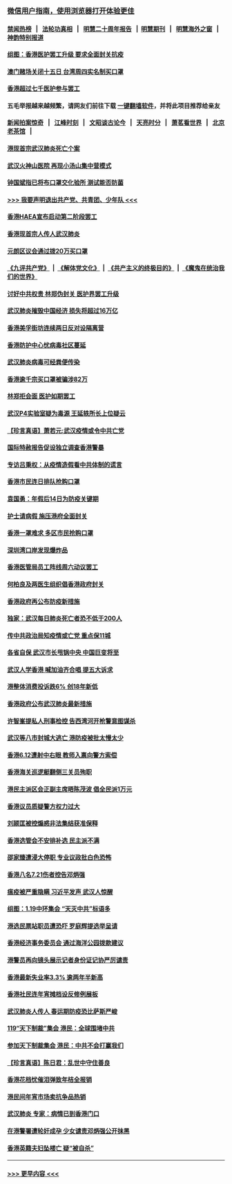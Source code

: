 ### [微信用户指南，使用浏览器打开体验更佳](https://github.com/gfw-breaker/banned-news1/blob/master/indexes/wechat-guide.md?t=0)
#### [禁闻热榜](热点新闻.md?t=0)  &nbsp;&nbsp;|&nbsp;&nbsp; [法轮功真相](https://github.com/gfw-breaker/truth/blob/master/README.md?t=0) &nbsp;&nbsp;|&nbsp;&nbsp; [明慧二十周年报告](https://github.com/gfw-breaker/mh-reports/blob/master/README.md?t=0) &nbsp;&nbsp;|&nbsp;&nbsp;[明慧期刊](https://github.com/gfw-breaker/mh-qikan) &nbsp;&nbsp;|&nbsp;&nbsp; [明慧海外之窗](https://github.com/gfw-breaker/mh-news/blob/master/README.md?t=0) &nbsp;&nbsp;|&nbsp;&nbsp; [神韵特别报道](https://github.com/gfw-breaker/mh-news/blob/master/shenyun.md?t=0)
#### [组图：香港医护罢工升级 要求全面封关抗疫](../pages/nsc415/n11844107.md?t=02051311) 
#### [澳门赌场关闭十五日 台湾周四实名制买口罩](../pages/nsc415/n11845083.md?t=02051311) 
#### [香港超过七千医护参与罢工](../pages/nsc415/n11845051.md?t=02051311) 
#### 五毛举报越来越频繁，请网友们前往下载 [一键翻墙软件](https://github.com/gfw-breaker/ssr-accounts)，并将此项目推荐给亲友
#### [新闻拍案惊奇](https://github.com/gfw-breaker/banned-news1/blob/master/pages/link4.md) &nbsp;&nbsp;|&nbsp;&nbsp; [江峰时刻](https://github.com/gfw-breaker/banned-news1/blob/master/pages/link4.md) &nbsp;&nbsp;|&nbsp;&nbsp; [文昭谈古论今](https://github.com/gfw-breaker/banned-news1/blob/master/pages/link4.md) &nbsp;&nbsp;|&nbsp;&nbsp; [天亮时分](https://github.com/gfw-breaker/banned-news1/blob/master/pages/link4.md) &nbsp;&nbsp;|&nbsp;&nbsp; [萧茗看世界](https://github.com/gfw-breaker/banned-news1/blob/master/pages/link4.md) &nbsp;&nbsp;|&nbsp;&nbsp; [北京老茶馆](https://github.com/gfw-breaker/banned-news1/blob/master/pages/link4.md) &nbsp;&nbsp;|&nbsp;&nbsp; 
#### [港现首宗武汉肺炎死亡个案](../pages/nsc415/n11844998.md?t=02051311) 
#### [武汉火神山医院 再现小汤山集中营模式](../pages/nsc415/n11844763.md?t=02051311) 
#### [钟国斌指已将布口罩交化验所 测试能否防菌](../pages/nsc415/n11842783.md?t=02051311) 
#### [>>> 我要声明退出共产党、共青团、少年队 <<<](https://github.com/begood0513/goodnews/blob/master/quit/letter.md) 
#### [香港HAEA宣布启动第二阶段罢工](../pages/nsc415/n11842723.md?t=02051311) 
#### [香港现首宗人传人武汉肺炎](../pages/nsc415/n11842766.md?t=02051311) 
#### [元朗区议会通过拨20万买口罩](../pages/nsc415/n11842754.md?t=02051311) 
#### [《九评共产党》](https://github.com/begood0513/9ping.md/blob/master/README.md) &nbsp;|&nbsp; [《解体党文化》](../../../../jtdwh.md/blob/master/README.md)  &nbsp;|&nbsp; [《共产主义的终极目的》](../../../../gczydzjmd.md/blob/master/README.md) &nbsp;|&nbsp; [《魔鬼在统治我们的世界》](../../../../mgztzwmdsj.md/blob/master/README.md) 
#### [讨好中共权贵 林郑伪封关 医护界罢工升级](../pages/nsc415/n11842359.md?t=02051311) 
#### [武汉肺炎摧毁中国经济 损失将超过16万亿](../pages/nsc415/n11839723.md?t=02051311) 
#### [香港美孚街坊连续两日反对设隔离营](../pages/nsc415/n11839962.md?t=02051311) 
#### [香港防护中心忧病毒社区蔓延](../pages/nsc415/n11839933.md?t=02051311) 
#### [武汉肺炎病毒可经粪便传染](../pages/nsc415/n11839939.md?t=02051311) 
#### [香港逾千宗买口罩被骗涉82万](../pages/nsc415/n11839914.md?t=02051311) 
#### [林郑拒会面 医护如期罢工](../pages/nsc415/n11839892.md?t=02051311) 
#### [武汉P4实验室疑为毒源 王延轶所长上位疑云](../pages/nsc415/n11835543.md?t=02051311) 
#### [【珍言真语】萧若元:武汉疫情或令中共亡党](../pages/nsc415/n11829394.md?t=02051311) 
#### [国际特赦报告促设独立调查香港警暴](../pages/nsc415/n11833845.md?t=02051311) 
#### [专访吕秉权：从疫情造假看中共体制的谎言](../pages/nsc415/n11833813.md?t=02051311) 
#### [香港市民连日排队抢购口罩](../pages/nsc415/n11833794.md?t=02051311) 
#### [袁国勇：年假后14日为防疫关键期](../pages/nsc415/n11831088.md?t=02051311) 
#### [护士请病假 施压港府全面封关](../pages/nsc415/n11831030.md?t=02051311) 
#### [香港一罩难求 多区市民抢购口罩](../pages/nsc415/n11831002.md?t=02051311) 
#### [深圳湾口岸发现爆炸品](../pages/nsc415/n11828802.md?t=02051311) 
#### [香港医管局员工阵线周六动议罢工](../pages/nsc415/n11828762.md?t=02051311) 
#### [何柏良及两医生组织倡香港政府封关](../pages/nsc415/n11828749.md?t=02051311) 
#### [香港政府再公布防疫新措施](../pages/nsc415/n11828716.md?t=02051311) 
#### [独家：武汉每日肺炎死亡者恐不低于200人](../pages/nsc415/n11828240.md?t=02051311) 
#### [传中共政治局知疫情或亡党 重点保11城](../pages/nsc415/n11828145.md?t=02051311) 
#### [各省自保 武汉市长甩锅中央 中国巨变将至](../pages/nsc415/n11828021.md?t=02051311) 
#### [武汉人学香港 喊加油齐合唱 提五大诉求](../pages/nsc415/n11827046.md?t=02051311) 
#### [港整体消费投诉跌6% 创18年新低](../pages/nsc415/n11817280.md?t=02051311) 
#### [香港政府公布武汉肺炎最新措施](../pages/nsc415/n11817152.md?t=02051311) 
#### [许智峯提私人刑事检控 告西湾河开枪警意图谋杀](../pages/nsc415/n11817132.md?t=02051311) 
#### [武汉等八市封城大逃亡 港防疫被批太慢太少](../pages/nsc415/n11817058.md?t=02051311) 
#### [香港6.12遭射中右眼 教师入禀向警方索偿](../pages/nsc415/n11814678.md?t=02051311) 
#### [香港海关巡逻艇翻侧三关员殉职](../pages/nsc415/n11814604.md?t=02051311) 
#### [港民主派区会正副主席晤陈茂波 倡全民派1万元](../pages/nsc415/n11814582.md?t=02051311) 
#### [香港议员质疑警方权力过大](../pages/nsc415/n11814560.md?t=02051311) 
#### [刘颕匡被控煽惑非法集结获准保释](../pages/nsc415/n11811727.md?t=02051311) 
#### [香港选管会不安排补选 民主派不满](../pages/nsc415/n11811691.md?t=02051311) 
#### [邵家臻遭浸大停职 专业议政批白色恐怖](../pages/nsc415/n11811670.md?t=02051311) 
#### [香港八名7.21伤者控告邓炳强](../pages/nsc415/n11811623.md?t=02051311) 
#### [瘟疫被严重隐瞒 习近平发声 武汉人惊醒](../pages/nsc415/n11811186.md?t=02051311) 
#### [组图：1.19中环集会 “天灭中共”标语多](../pages/nsc415/n11809514.md?t=02051311) 
#### [港选民票站职员遭恐吓 罗庭辉提选举呈请](../pages/nsc415/n11808914.md?t=02051311) 
#### [香港经济事务委员会 通过海洋公园拨款建议](../pages/nsc415/n11808906.md?t=02051311) 
#### [港警员再向镜头展示记者身份证记协严厉谴责](../pages/nsc415/n11808888.md?t=02051311) 
#### [香港最新失业率3.3% 逾两年半新高](../pages/nsc415/n11808887.md?t=02051311) 
#### [香港社民连年宵摊档设反修例展板](../pages/nsc415/n11808857.md?t=02051311) 
#### [武汉肺炎人传人 春运期防疫恐比萨斯严峻](../pages/nsc415/n11808739.md?t=02051311) 
#### [119“天下制裁”集会 港民：全球围堵中共](../pages/nsc415/n11806318.md?t=02051311) 
#### [参加天下制裁集会 港民：中共不会打赢我们](../pages/nsc415/n11806596.md?t=02051311) 
#### [【珍言真语】陈日君：乱世中守住善良](../pages/nsc415/n11806247.md?t=02051311) 
#### [香港花档忧催泪弹致年桔全报销](../pages/nsc415/n11806130.md?t=02051311) 
#### [港民间年宵市场卖抗争品热销](../pages/nsc415/n11806073.md?t=02051311) 
#### [武汉肺炎 专家：病情已到香港门口](../pages/nsc415/n11806020.md?t=02051311) 
#### [在港警署遭轮奸成孕 少女谴责邓炳强公开抹黑](../pages/nsc415/n11805981.md?t=02051311) 
#### [香港英籍夫妇坠楼亡 疑“被自杀”](../pages/nsc415/n11805937.md?t=02051311) 

----
#### [ >>> 更早内容 <<< ](../indexes/nsc415-earlier.md)
